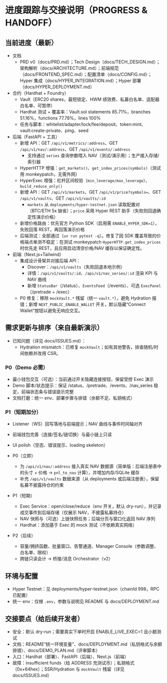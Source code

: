 # 进度跟踪与交接说明（PROGRESS & HANDOFF）

## 当前进度（最新）

- 文档
  - PRD v0（docs/PRD.md）；Tech Design（docs/TECH_DESIGN.md）；架构解析（docs/ARCHITECTURE.md）；前端规范（docs/FRONTEND_SPEC.md）；配置清单（docs/CONFIG.md）；Hyper 集成（docs/HYPER_INTEGRATION.md）；Hyper 部署（docs/HYPER_DEPLOYMENT.md）
- 合约（Hardhat + Foundry）
  - Vault（ERC20 shares，最短锁定、HWM 绩效费、私募白名单、适配器白名单、可暂停）
  - Hardhat 测试 + 覆盖率：Vault.sol statements 85.71%，branches 51.16%，functions 77.78%，lines 100%
  - 任务与脚本：whitelist/adapter/lock/fee/deposit、token:mint、vault:create-private、ping、seed
- 后端（FastAPI + 工具）
  - 新增 API：GET `/api/v1/metrics/:address`、GET `/api/v1/nav/:address`、GET `/api/v1/events/:address`
    - 支持通过 `series` 查询参数喂入 NAV（测试/演示用）；生产接入存储/索引器
  - HyperHTTP 增强：`get_markets()`、`get_index_prices(symbols)`（测试用 monkeypatch，无需外网）
  - HyperExec 增强：杠杆区间校验（`min_leverage/max_leverage`）、`build_reduce_only()`
  - 新增 API：GET `/api/v1/markets`、GET `/api/v1/price?symbols=`、GET `/api/v1/vaults`、GET `/api/v1/vaults/:id`
    - `markets` 从 `deployments/hyper-testnet.json` 读取配置对（BTC/ETH 5x 缺省）；`price` 采用 Hyper REST 助手（失败则回退确定性演示价格）
  - 新增价格路由：优先官方 Python SDK（启用需 `ENABLE_HYPER_SDK=1`），失败回落 REST，再回落演示价格
  - 后端测试：全部通过（`uv run pytest -q`）。修复了因 SDK 覆盖导致的价格端点单测不稳定：在测试 monkeypatch `HyperHTTP.get_index_prices` 时优先走 REST，且应用启动清空价格/NAV 缓存以保证确定性。
- 前端（Next.js+Tailwind）
  - 集成设计骨架并对接后端 API：
    - Discover：`/api/v1/vaults`（失败回退本地示例）
    - 详情：`/api/v1/vaults/:id`、`/api/v1/nav_series/:id` 渲染 KPI 与 NAV 曲线
    - 新增 `StatusBar`（/status）、`EventsFeed`（/events）、可选 `ExecPanel`（/pretrade + /exec）
  - P0 修复：移除 `mockVault.*` 残留（统一 `vault.*`），避免 Hydration 报错；新增 `NEXT_PUBLIC_ENABLE_WALLET` 开关，默认隐藏“Connect Wallet”按钮以避免无响应交互。

## 需求更新与排序（来自最新演示）

- 已知问题（详见 docs/ISSUES.md）：
  - Hydration mismatch：已修复 `mockVault`；如有其他警告，排查随机/时间依赖并改用 CSR。

### P0（Demo 必需）
- 最小钱包交互（可选）：当前通过开关隐藏连接按钮，保留受控 Exec 演示
- Demo 脚本/状态提示：保证 /status、/pretrade、/events、/nav_series 稳定，前端状态条与错误提示完整
- 文档打磨：统一 env、部署步骤与排错（余额不足、私钥格式）

### P1（短期加分）
- Listener（WS）回写落地与前端提示；NAV 曲线与事件时间轴对齐
- 前端钱包完善（连接/签名/链切换）与最小链上只读
- UI polish（空态、错误提示、loading skeleton）

- P0（立即）
  - 为 `/api/v1/nav/:address` 接入真实 NAV 数据源（简单版：后端注册表中的头寸 + 价格 → `pnl_to_nav` 计算），并增加内存/SQLite 缓存
  - 补充 `/api/v1/vaults` 数据来源（从 deployments 或后端注册表），保留私募不披露持仓的约束
- P1（短期）
  - Exec Service：open/close/reduce（env 开关，默认 dry-run），并记录成交事件到后端存储（仅展示 NAV，不披露私募持仓）
  - NAV 快照与（可选）上链快照任务；后端分页与窗口化返回 NAV 序列
  - Hardhat：添加基于 Exec 的 mock 测试（不依赖真实网络）
- P2（后续）
  - 容量/拥挤函数、批量窗口、告警通道、Manager Console（参数调整、白名单、限权）
  - 跨链只读会计 → 桥接/消息 Orchestrator（v2）

## 环境与配置

- Hyper Testnet：见 deployments/hyper-testnet.json（chainId 998，RPC 已配置）
- 统一 env：仅根 `.env`，参数与说明见 README 与 docs/DEPLOYMENT.md

## 交接要点（给后续开发者）

- 安全：默认 dry-run；需要真实下单时开启 ENABLE_LIVE_EXEC=1 且小额测试
- 文档：README“统一环境变量”、docs/DEPLOYMENT.md（私钥格式与余额排错）、docs/DEMO_PLAN.md（评审脚本）
- 入口：Hardhat（部署）、FastAPI（后端）、Next.js（前端）
- 故障：insufficient funds（给 ADDRESS 充测试币）；私钥格式（0x+64hex）；SSR/Hydration 与 `mockVault` 残留（详见 docs/ISSUES.md）
